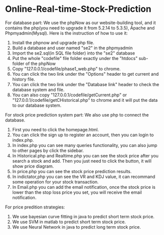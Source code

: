# Online-Real-time-Stock-Prediction
For database part:
We use the phpNow as our website-building tool, and it contains the 
php(you need to upgrade it from 5.2.14 to 5.3.5), Apache and Phpmyadmin(Mysql).
Here is the instruction of how to use it:
1. Install the phpnow and upgrade php file.
2. Build a database and user named "se2" in the phpmyadmin
3. Import the se2.sql(in SQL file folder) into the "se2" database
4. Put the whole "codefile" file folder exactly under the "htdocs" sub-folder of the phpNow
5. Copy "127.0.0.1/codefile/phase1_web.php" to chrome.
6. You can click the two link under the "Options" header to get current and history file.
7. You can click the two link under the "Database link" header to check the database system and file.
8. You can also copy "127.0.0.1/codefile/getCurrent.php" or "127.0.0.1/codefile/getCHistorical.php"
   to chrome and it will put the data to our database system.

For stock price prediction system part:
We also use php to connect the database.
1. First you need to click the homepage.html.
2. You can click the sign up to register an account, then you can login to index.php.
3. In index.php you can see many queries functionality, you can also jump to other 
   pages by click the sidebar.
4. In Historical.php and Realtime.php you can see the stock price after you search 
   a stock and add. Then you just need to click the button, it will show price diagram.
5. In price.php you can see the stock price prediction results.
6. In indictator,php you can see the VR and KDJ value, it can recommand some operation
   for your stock transaction.
7. In Email.php you can add the email notification, once the stock price is lower than
   the stop loss price you set, you will receive the email notification.

For price predition strategies:
1. We use bayesian curve fitting in java to predict short term stock price.
2. We use SVM in matlab to predict short term stock price.
3. We use Neural Network in java to predict long term stock price.
